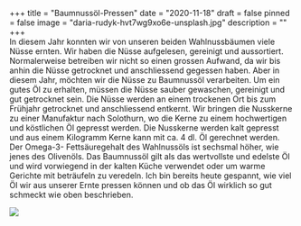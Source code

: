+++
title = "Baumnussöl-Pressen"
date = "2020-11-18"
draft = false
pinned = false
image = "daria-rudyk-hvt7wg9xo6e-unsplash.jpg"
description = ""
+++
\
In diesem Jahr konnten wir von unseren beiden Wahlnussbäumen viele Nüsse ernten. 
Wir haben die Nüsse aufgelesen, gereinigt und aussortiert. Normalerweise betreiben wir nicht so einen grossen Aufwand, da wir bis anhin die Nüsse getrocknet und anschliessend gegessen haben. Aber in diesem Jahr, möchten wir die Nüsse zu Baumnussöl verarbeiten. Um ein gutes Öl zu erhalten, müssen die Nüsse sauber gewaschen, gereinigt und gut getrocknet sein. Die Nüsse werden an einem trockenen Ort bis zum Frühjahr getrocknet und anschliessend entkernt. 
Wir bringen die Nusskerne zu einer Manufaktur nach Solothurn, wo die Kerne zu einem hochwertigen und köstlichen Öl gepresst werden. Die Nusskerne werden kalt gepresst und aus einem Kilogramm Kerne kann mit ca. 4 dl. Öl gerechnet werden. Der Omega-3- Fettsäuregehalt des Wahlnussöls ist sechsmal höher, wie jenes des Olivenöls. 
Das Baumnussöl gilt als das wertvollste und edelste Öl und wird vorwiegend in der kalten Küche verwendet oder um warme Gerichte mit beträufeln zu veredeln. 
Ich bin bereits heute gespannt, wie viel Öl wir aus unserer Ernte pressen können und ob das Öl wirklich so gut schmeckt wie oben beschrieben. 

![](daria-rudyk-hvt7wg9xo6e-unsplash.jpg)